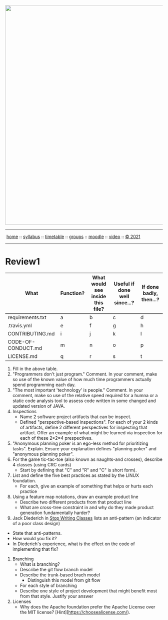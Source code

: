 <a name=top>
<a href="http://tiny.cc/se21"><img  width=700
  src="https://raw.githubusercontent.com/txt/se21/master/docs/img/femse.png"></a>
<hr>
<p>
&nbsp;<a href="https://tiny.cc/se21">home</a> ::
<a href="https://github.com/txt/se21/blob/master/docs/syllabus.md#top">syllabus</a> ::
<a href="https://github.com/txt/se21/blob/master/docs/syllabus.md#timetable">timetable</a> ::
<a href="https://docs.google.com/spreadsheets/d/1KKskduN7m1R3WYhQTLyWJgxkAvrp2UV-LEu5JWN26xo/edit#gid=0">groups</a> ::
<a href="https://moodle-courses2122.wolfware.ncsu.edu/course/view.php?id=3211">moodle</a> ::
<a href="https://ncsu.hosted.panopto.com/Panopto/Pages/Sessions/List.aspx#folderID=a5998f03-01df-4c6c-91c1-ad80003f3c7c">video</a> ::
<a href="https://github.com/txt/se21/blob/master/LICENSE.md#top">&copy; 2021</a>
<br>
<hr>

# Review1




|What|Function?| What would see inside this file? | Useful if done well since...? | If done badly, then...?|
|----|---------|----------------------------------|-------------------------------|------------------------|
|requirements.txt|a|b|c|d|
|.travis.yml     |e|f|g|h|
|CONTRIBUTING.md |i|j|k|l|
|CODE-OF-CONDUCT.md|m|n|o|p|
|LICENSE.md      |q|r|s|t| 
 
1. Fill in the above table.
2. "Programmers don't just program." Comment. 
   In your comment, make so use of the known value of how much time programmers actually spend programming each day.
3. "The most important 'technology' is people." Comment.
   In your comment, make so use of the relative speed required for a humna or a static code analysis tool to assess code written in some changed and updated version of JAVA.
4. Inspections
   - Name 2 software project artifacts that can be inspect.
   - Defined "perspective-based inspections". For each of your 2 kinds of artifacts, define 2 different perspectives for inspecting that artifact. Offer an example of what might be
     learned via inspection for each of these 2\*2=4 prespectives. 
5. "Anonymous planning poker is an ego-less method for prioritizing tasks". Explain. Ensure your explanation defines "planning poker" and "anonymous planning poker".
6. For the game tic-tac-toe (also known as naughts-and crosses), describe 4 classes (using CRC cards)
   - Start by defining that "C" and "R" and "C" is short form).
1. List and define the five best practices  as stated by the LINUX foundation.
   - For each, give an example of something that helps or hurts each practice
2. Using a feature map notations, draw an example product line
   - Describe two different products from that product line
   - What are cross-tree constraint in  and why do they made product generation fundamentally harder?
3. Jack Diederich in [Stop Writing Classes](https://www.youtube.com/watch?v=o9pEzgHorH0) lists an anti-pattern
   (an indicator of a poor class design)
  - State that anti-patterns.
  - How would you fix it?
  - In Diederich's experience, what is the effect on the code
    of implementing that fix?
1. Branching
   - What is branching?
   - Describe the git flow branch model
   - Describe the trunk-based   brach model
     - Distinguish this model from git flow
   - For each style of branching
   - Describe one style of project development that might benefit most from that style. Justify your answer
1. Licenses
   - Why does the Apache foundation prefer the Apache License over the MIT license?  [Hint][https://choosealicense.com/).


